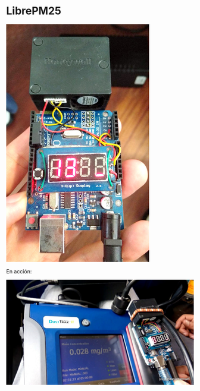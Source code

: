 # LibrePM25

![Medidor PM25](https://github.com/danielbernalb/LibrePM25/blob/master/img/LibrePM25_640.jpg)

En acción:

![LibrePM25&DustTrackMaterials](https://github.com/danielbernalb/LibrePM25/blob/master/img/Libre%26Dust.jpg)
